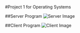#Project 1 for Operating Systems

##Server Program
![Server Image](https://ibb.co/jk5zg5t)

##Client Program
![Client Image](https://ibb.co/JxMsgTb)
